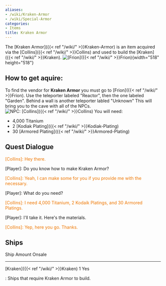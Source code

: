 ```yaml
---
aliases:
- /wiki/Kraken-Armor
- /wiki/Special-Armor
categories:
- Items
title: Kraken Armor
---
```


The [Kraken Armor]({{< ref "/wiki/" >}}Kraken-Armor) is an item acquired via the [Collins]({{< ref "/wiki/" >}}Collins) and used to build the [Kraken]({{< ref "/wiki/" >}}Kraken). ![[Frion]({{< ref "/wiki/" >}}Frion)](Galaxy_Frion-Collins-NPC.png "Frion"){width="518" height="518"}

## How to get aquire: 

To find the vendor for **Kraken Armor** you must go to [Frion]({{< ref "/wiki/" >}}Frion). Use the teleporter labeled "Reactor", then the one labeled "Garden". Behind a wall is another teleporter labled "Unknown" This will bring you to the cave with all of the NPCs. ![NPC:
[Collins]({{< ref "/wiki/" >}}Collins)](Galaxy_Collins-NPC.png "NPC: Collins") You will need:

- 4,000 Titanium
- 2 [Kodiak Plating]({{< ref "/wiki/" >}}Kodiak-Plating)
- 30 [Armored Plating]({{< ref "/wiki/" >}}Armored-Plating)

## Quest Dialogue 

<span style="color:#ee7600">[Collins]: Hey there.</span>

[Player]: Do you know how to make Kraken Armor?

<span style="color:#ee7600">[Collins]: Yeah, I can make some for you if you provide me with the necessary.</span>

[Player]: What do you need?

<span style="color:#ee7600">[Collins]: I need 4,000 Titanium, 2 Kodaik Platings, and 30 Armored Platings.</span>

[Player]: I'll take it. Here's the materials.

<span style="color:#ee7600">[Collins]: Yep, here you go. Thanks.</span>

## Ships

Ship Amount Onsale

---

[Kraken]({{< ref "/wiki/" >}}Kraken) 1 Yes

: Ships that require Kraken Armor to build.